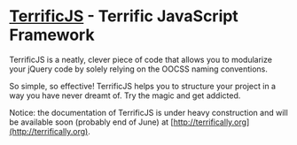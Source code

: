 [TerrificJS](http://terrifically.org) - Terrific JavaScript Framework
=====================================================================

TerrificJS is a neatly, clever piece of code that allows you to modularize your jQuery code by solely relying on the OOCSS naming conventions.

So simple, so effective! TerrificJS helps you to structure your project in a way you have never dreamt of. Try the magic and get addicted.

Notice: the documentation of TerrificJS is under heavy construction and will be available soon (probably end of June) at [http://terrifically.org](http://terrifically.org).



